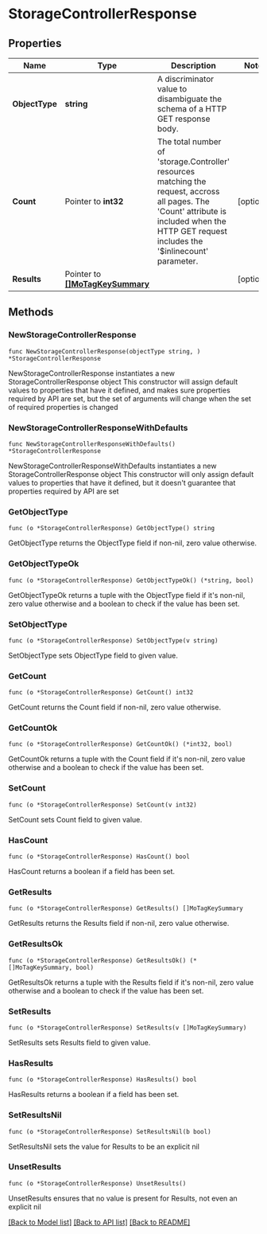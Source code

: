 # StorageControllerResponse

## Properties

Name | Type | Description | Notes
------------ | ------------- | ------------- | -------------
**ObjectType** | **string** | A discriminator value to disambiguate the schema of a HTTP GET response body. | 
**Count** | Pointer to **int32** | The total number of &#39;storage.Controller&#39; resources matching the request, accross all pages. The &#39;Count&#39; attribute is included when the HTTP GET request includes the &#39;$inlinecount&#39; parameter. | [optional] 
**Results** | Pointer to [**[]MoTagKeySummary**](mo.TagKeySummary.md) |  | [optional] 

## Methods

### NewStorageControllerResponse

`func NewStorageControllerResponse(objectType string, ) *StorageControllerResponse`

NewStorageControllerResponse instantiates a new StorageControllerResponse object
This constructor will assign default values to properties that have it defined,
and makes sure properties required by API are set, but the set of arguments
will change when the set of required properties is changed

### NewStorageControllerResponseWithDefaults

`func NewStorageControllerResponseWithDefaults() *StorageControllerResponse`

NewStorageControllerResponseWithDefaults instantiates a new StorageControllerResponse object
This constructor will only assign default values to properties that have it defined,
but it doesn't guarantee that properties required by API are set

### GetObjectType

`func (o *StorageControllerResponse) GetObjectType() string`

GetObjectType returns the ObjectType field if non-nil, zero value otherwise.

### GetObjectTypeOk

`func (o *StorageControllerResponse) GetObjectTypeOk() (*string, bool)`

GetObjectTypeOk returns a tuple with the ObjectType field if it's non-nil, zero value otherwise
and a boolean to check if the value has been set.

### SetObjectType

`func (o *StorageControllerResponse) SetObjectType(v string)`

SetObjectType sets ObjectType field to given value.


### GetCount

`func (o *StorageControllerResponse) GetCount() int32`

GetCount returns the Count field if non-nil, zero value otherwise.

### GetCountOk

`func (o *StorageControllerResponse) GetCountOk() (*int32, bool)`

GetCountOk returns a tuple with the Count field if it's non-nil, zero value otherwise
and a boolean to check if the value has been set.

### SetCount

`func (o *StorageControllerResponse) SetCount(v int32)`

SetCount sets Count field to given value.

### HasCount

`func (o *StorageControllerResponse) HasCount() bool`

HasCount returns a boolean if a field has been set.

### GetResults

`func (o *StorageControllerResponse) GetResults() []MoTagKeySummary`

GetResults returns the Results field if non-nil, zero value otherwise.

### GetResultsOk

`func (o *StorageControllerResponse) GetResultsOk() (*[]MoTagKeySummary, bool)`

GetResultsOk returns a tuple with the Results field if it's non-nil, zero value otherwise
and a boolean to check if the value has been set.

### SetResults

`func (o *StorageControllerResponse) SetResults(v []MoTagKeySummary)`

SetResults sets Results field to given value.

### HasResults

`func (o *StorageControllerResponse) HasResults() bool`

HasResults returns a boolean if a field has been set.

### SetResultsNil

`func (o *StorageControllerResponse) SetResultsNil(b bool)`

 SetResultsNil sets the value for Results to be an explicit nil

### UnsetResults
`func (o *StorageControllerResponse) UnsetResults()`

UnsetResults ensures that no value is present for Results, not even an explicit nil

[[Back to Model list]](../README.md#documentation-for-models) [[Back to API list]](../README.md#documentation-for-api-endpoints) [[Back to README]](../README.md)


